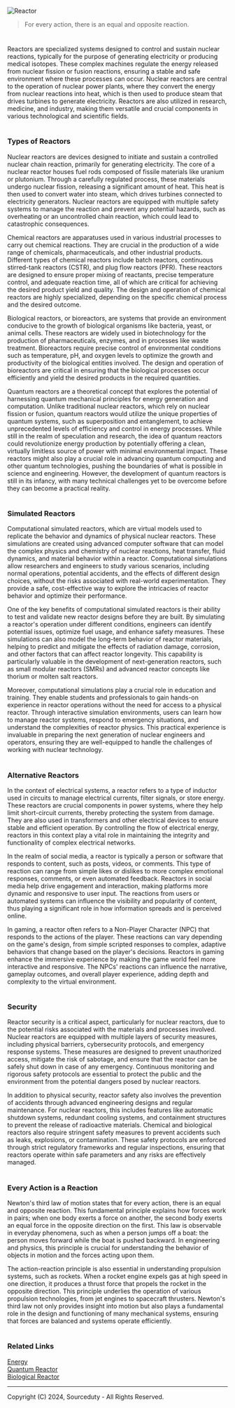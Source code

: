 ![Reactor](https://github.com/user-attachments/assets/0e55ecc8-d341-4651-8346-6b02671e0e60)

> For every action, there is an equal and opposite reaction.

#

Reactors are specialized systems designed to control and sustain nuclear reactions, typically for the purpose of generating electricity or producing medical isotopes. These complex machines regulate the energy released from nuclear fission or fusion reactions, ensuring a stable and safe environment where these processes can occur. Nuclear reactors are central to the operation of nuclear power plants, where they convert the energy from nuclear reactions into heat, which is then used to produce steam that drives turbines to generate electricity. Reactors are also utilized in research, medicine, and industry, making them versatile and crucial components in various technological and scientific fields.

#
### Types of Reactors

Nuclear reactors are devices designed to initiate and sustain a controlled nuclear chain reaction, primarily for generating electricity. The core of a nuclear reactor houses fuel rods composed of fissile materials like uranium or plutonium. Through a carefully regulated process, these materials undergo nuclear fission, releasing a significant amount of heat. This heat is then used to convert water into steam, which drives turbines connected to electricity generators. Nuclear reactors are equipped with multiple safety systems to manage the reaction and prevent any potential hazards, such as overheating or an uncontrolled chain reaction, which could lead to catastrophic consequences.

Chemical reactors are apparatuses used in various industrial processes to carry out chemical reactions. They are crucial in the production of a wide range of chemicals, pharmaceuticals, and other industrial products. Different types of chemical reactors include batch reactors, continuous stirred-tank reactors (CSTR), and plug flow reactors (PFR). These reactors are designed to ensure proper mixing of reactants, precise temperature control, and adequate reaction time, all of which are critical for achieving the desired product yield and quality. The design and operation of chemical reactors are highly specialized, depending on the specific chemical process and the desired outcome.

Biological reactors, or bioreactors, are systems that provide an environment conducive to the growth of biological organisms like bacteria, yeast, or animal cells. These reactors are widely used in biotechnology for the production of pharmaceuticals, enzymes, and in processes like waste treatment. Bioreactors require precise control of environmental conditions such as temperature, pH, and oxygen levels to optimize the growth and productivity of the biological entities involved. The design and operation of bioreactors are critical in ensuring that the biological processes occur efficiently and yield the desired products in the required quantities.

Quantum reactors are a theoretical concept that explores the potential of harnessing quantum mechanical principles for energy generation and computation. Unlike traditional nuclear reactors, which rely on nuclear fission or fusion, quantum reactors would utilize the unique properties of quantum systems, such as superposition and entanglement, to achieve unprecedented levels of efficiency and control in energy processes. While still in the realm of speculation and research, the idea of quantum reactors could revolutionize energy production by potentially offering a clean, virtually limitless source of power with minimal environmental impact. These reactors might also play a crucial role in advancing quantum computing and other quantum technologies, pushing the boundaries of what is possible in science and engineering. However, the development of quantum reactors is still in its infancy, with many technical challenges yet to be overcome before they can become a practical reality.

#
### Simulated Reactors

Computational simulated reactors, which are virtual models used to replicate the behavior and dynamics of physical nuclear reactors. These simulations are created using advanced computer software that can model the complex physics and chemistry of nuclear reactions, heat transfer, fluid dynamics, and material behavior within a reactor. Computational simulations allow researchers and engineers to study various scenarios, including normal operations, potential accidents, and the effects of different design choices, without the risks associated with real-world experimentation. They provide a safe, cost-effective way to explore the intricacies of reactor behavior and optimize their performance.

One of the key benefits of computational simulated reactors is their ability to test and validate new reactor designs before they are built. By simulating a reactor's operation under different conditions, engineers can identify potential issues, optimize fuel usage, and enhance safety measures. These simulations can also model the long-term behavior of reactor materials, helping to predict and mitigate the effects of radiation damage, corrosion, and other factors that can affect reactor longevity. This capability is particularly valuable in the development of next-generation reactors, such as small modular reactors (SMRs) and advanced reactor concepts like thorium or molten salt reactors.

Moreover, computational simulations play a crucial role in education and training. They enable students and professionals to gain hands-on experience in reactor operations without the need for access to a physical reactor. Through interactive simulation environments, users can learn how to manage reactor systems, respond to emergency situations, and understand the complexities of reactor physics. This practical experience is invaluable in preparing the next generation of nuclear engineers and operators, ensuring they are well-equipped to handle the challenges of working with nuclear technology.

#
### Alternative Reactors

In the context of electrical systems, a reactor refers to a type of inductor used in circuits to manage electrical currents, filter signals, or store energy. These reactors are crucial components in power systems, where they help limit short-circuit currents, thereby protecting the system from damage. They are also used in transformers and other electrical devices to ensure stable and efficient operation. By controlling the flow of electrical energy, reactors in this context play a vital role in maintaining the integrity and functionality of complex electrical networks.

In the realm of social media, a reactor is typically a person or software that responds to content, such as posts, videos, or comments. This type of reaction can range from simple likes or dislikes to more complex emotional responses, comments, or even automated feedback. Reactors in social media help drive engagement and interaction, making platforms more dynamic and responsive to user input. The reactions from users or automated systems can influence the visibility and popularity of content, thus playing a significant role in how information spreads and is perceived online.

In gaming, a reactor often refers to a Non-Player Character (NPC) that responds to the actions of the player. These reactions can vary depending on the game's design, from simple scripted responses to complex, adaptive behaviors that change based on the player's decisions. Reactors in gaming enhance the immersive experience by making the game world feel more interactive and responsive. The NPCs' reactions can influence the narrative, gameplay outcomes, and overall player experience, adding depth and complexity to the virtual environment.

#
### Security

Reactor security is a critical aspect, particularly for nuclear reactors, due to the potential risks associated with the materials and processes involved. Nuclear reactors are equipped with multiple layers of security measures, including physical barriers, cybersecurity protocols, and emergency response systems. These measures are designed to prevent unauthorized access, mitigate the risk of sabotage, and ensure that the reactor can be safely shut down in case of any emergency. Continuous monitoring and rigorous safety protocols are essential to protect the public and the environment from the potential dangers posed by nuclear reactors.

In addition to physical security, reactor safety also involves the prevention of accidents through advanced engineering designs and regular maintenance. For nuclear reactors, this includes features like automatic shutdown systems, redundant cooling systems, and containment structures to prevent the release of radioactive materials. Chemical and biological reactors also require stringent safety measures to prevent accidents such as leaks, explosions, or contamination. These safety protocols are enforced through strict regulatory frameworks and regular inspections, ensuring that reactors operate within safe parameters and any risks are effectively managed.

#
### Every Action is a Reaction

Newton's third law of motion states that for every action, there is an equal and opposite reaction. This fundamental principle explains how forces work in pairs; when one body exerts a force on another, the second body exerts an equal force in the opposite direction on the first. This law is observable in everyday phenomena, such as when a person jumps off a boat: the person moves forward while the boat is pushed backward. In engineering and physics, this principle is crucial for understanding the behavior of objects in motion and the forces acting upon them.

The action-reaction principle is also essential in understanding propulsion systems, such as rockets. When a rocket engine expels gas at high speed in one direction, it produces a thrust force that propels the rocket in the opposite direction. This principle underlies the operation of various propulsion technologies, from jet engines to spacecraft thrusters. Newton's third law not only provides insight into motion but also plays a fundamental role in the design and functioning of many mechanical systems, ensuring that forces are balanced and systems operate efficiently.

#
### Related Links

[Energy](https://github.com/sourceduty/Energy)
<br>
[Quantum Reactor](https://github.com/sourceduty/Quantum_Reactor)
<br>
[Biological Reactor](https://github.com/sourceduty/Biological_Reactor)

***
Copyright (C) 2024, Sourceduty - All Rights Reserved.
